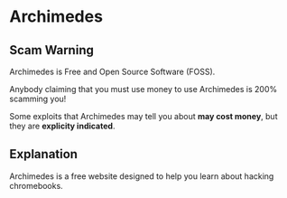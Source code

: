 # Archimedes

## Scam Warning

Archimedes is Free and Open Source Software (FOSS).

Anybody claiming that you must use money to use Archimedes is 200% scamming you!

Some exploits that Archimedes may tell you about **may cost money**, but they are **explicity indicated**.

## Explanation

Archimedes is a free website designed to help you learn about hacking chromebooks.
